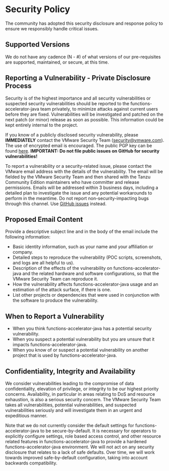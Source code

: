 # Security Policy

The community has adopted this security disclosure and response policy to ensure we responsibly handle critical issues.

## Supported Versions

We do not have any cadence (N - #) of what versions of our pre-requisites are supported, maintained, or secure, at this time.

## Reporting a Vulnerability - Private Disclosure Process

Security is of the highest importance and all security vulnerabilities or suspected security vulnerabilities should be reported to the functions-accelerator-java team privately, to minimize attacks against current users before they are fixed. Vulnerabilities will be investigated and patched on the next patch (or minor) release as soon as possible. This information could be kept entirely internal to the project.

If you know of a publicly disclosed security vulnerability, please **IMMEDIATELY** contact the VMware Security Team (security@vmware.com). The use of encrypted email is encouraged. The public PGP key can be found [here](https://kb.vmware.com/kb/1055). **IMPORTANT: Do not file public issues on GitHub for security vulnerabilities!**

To report a vulnerability or a security-related issue, please contact the VMware email address with the details of the vulnerability. The email will be fielded by the VMware Security Team and then shared with the Tanzu Community Edition maintainers who have committer and release permissions. Emails will be addressed within 3 business days, including a detailed plan to investigate the issue and any potential workarounds to perform in the meantime. Do not report non-security-impacting bugs through this channel. Use [GitHub issues](https://github.com/sample-accelerators/functions-accelerator-java/issues) instead.

## Proposed Email Content

Provide a descriptive subject line and in the body of the email include the following information:

* Basic identity information, such as your name and your affiliation or company.
* Detailed steps to reproduce the vulnerability  (POC scripts, screenshots, and logs are all helpful to us).
* Description of the effects of the vulnerability on functions-accelerator-java and the related hardware and software configurations, so that the VMware Security Team can reproduce it.
* How the vulnerability affects functions-accelerator-java usage and an estimation of the attack surface, if there is one.
* List other projects or dependencies that were used in conjunction with the software to produce the vulnerability.

## When to Report a Vulnerability

* When you think functions-accelerator-java has a potential security vulnerability.
* When you suspect a potential vulnerability but you are unsure that it impacts functions-accelerator-java.
* When you know of or suspect a potential vulnerability on another project that is used by functions-accelerator-java.

## Confidentiality, Integrity and Availability

We consider vulnerabilities leading to the compromise of data confidentiality, elevation of privilege, or integrity to be our highest priority concerns. Availability, in particular in areas relating to DoS and resource exhaustion, is also a serious security concern. The VMware Security Team takes all vulnerabilities, potential vulnerabilities, and suspected vulnerabilities seriously and will investigate them in an urgent and expeditious manner.

Note that we do not currently consider the default settings for functions-accelerator-java to be secure-by-default. It is necessary for operators to explicitly configure settings, role based access control, and other resource related features in functions-accelerator-java to provide a hardened functions-accelerator-java environment. We will not act on any security disclosure that relates to a lack of safe defaults. Over time, we will work towards improved safe-by-default configuration, taking into account backwards compatibility.


